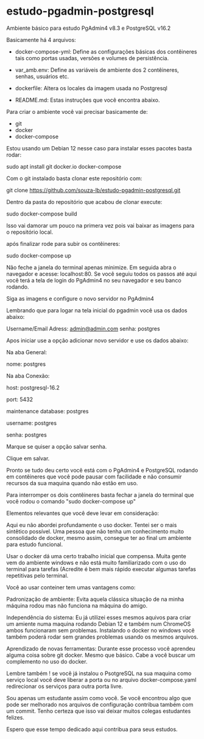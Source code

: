 # estudo-pgadmin-postgresql
Ambiente básico para estudo PgAdmin4 v8.3  e PostgreSQL v16.2

Basicamente há 4 arquivos:

* docker-compose-yml: Define as configurações básicas dos contêineres tais como portas
usadas, versões e volumes de persistência.

* var_amb.env: Define as variáveis de ambiente dos 2 contêineres, senhas, usuários etc.

* dockerfile: Altera os locales da imagem usada no Postgresql

* README.md: Estas instruções que você encontra abaixo.

Para criar o ambiente você vai precisar basicamente de:

* git
* docker
* docker-compose

Estou usando um Debian 12 nesse caso para instalar esses pacotes
basta rodar:

sudo apt install git docker.io docker-compose

Com o git instalado basta clonar este repositório com:

git clone https://github.com/souza-lb/estudo-pgadmin-postgresql.git

Dentro da pasta do repositório que acabou de clonar execute:

sudo docker-compose build

Isso vai damorar um pouco na primera vez pois vai baixar as imagens para o repositório local.

após finalizar rode para subir os contêineres:

sudo docker-compose up

Não feche a janela do terminal apenas minimize. 
Em seguida abra o navegador e acesse: localhost:80.
Se você seguiu todos os passos até aqui você terá a tela de login do PgAdmin4 no seu navegador e seu banco rodando.

Siga as imagens e configure o novo servidor no PgAdmin4

Lembrando que para logar na tela inicial do pgadmin você usa os dados abaixo:

Username/Email Adress: admin@admin.com
senha: postgres

Apos iniciar use a opção adicionar novo servidor e use os dados abaixo:

Na aba General:

nome: postgres

Na aba Conexão:

host: postgresql-16.2

port: 5432

maintenance database: postgres

username: postgres

senha: postgres

Marque se quiser a opção salvar senha.

Clique em salvar.

Pronto se tudo deu certo você está com o PgAdmin4 e PostgreSQL rodando em contêineres
que você pode pausar com facilidade e não consumir recursos da sua maquina quando 
não estão em uso.

Para interromper os dois contêineres basta fechar a janela do terminal que você rodou
o comando "sudo docker-compose up"

Elementos relevantes que você deve levar em consideração:

Aqui eu não abordei profundamente o uso docker. Tentei ser o mais sintêtico possível.
Uma pessoa que não tenha um conhecimento muito consolidado de docker, mesmo assim, consegue
ter ao final um ambiente para estudo funcional.

Usar o docker dá uma certo trabalho inicial que compensa. Muita gente vem do ambiente windows e
não está muito familiarizado com o uso do terminal para tarefas (Acredite é bem mais rápido executar 
algumas tarefas repetitivas pelo terminal.

Você ao usar conteiner tem umas vantagens como:

Padronização de ambiente: Evita aquela clássica situação de na minha máquina rodou mas não
funciona na máquina do amigo.

Independência do sistema: Eu já utilizei esses mesmos aquivos para criar um amiente numa maquina
rodando Debian 12 e também num ChromeOS ambos funcionaram sem problemas. Instalando o docker no windows
você também poderá rodar sem grandes problemas usando os mesmos arquivos.

Aprendizado de novas ferramentas: Durante esse processo você aprendeu alguma coisa sobre git
docker. Mesmo que básico. Cabe a você buscar um complemento no uso do docker.


Lembre também ! se você já instalou o PsotgreSQL na sua maquina como serviço local você deve liberar 
a porta ou no arquivo docker-compose.yaml redirecionar os serviços para outra porta livre.

Sou apenas um estudante assim como você. Se você encontrou algo que pode ser melhorado nos arquivos 
de configuração contribua também com um commit. Tenho certeza que isso vai deixar muitos colegas estudantes felizes.

Espero que esse tempo dedicado aqui contribua para seus estudos.
